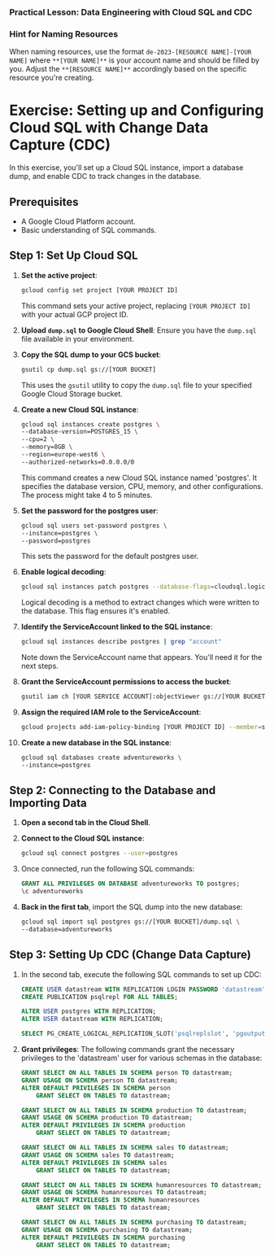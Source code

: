 ### Practical Lesson: Data Engineering with Cloud SQL and CDC

### Hint for Naming Resources ###
When naming resources, use the format `de-2023-[RESOURCE NAME]-[YOUR NAME]` where `**[YOUR NAME]**` is your account name and should be filled by you. Adjust the `**[RESOURCE NAME]**` accordingly based on the specific resource you're creating.

# Exercise: Setting up and Configuring Cloud SQL with Change Data Capture (CDC)
In this exercise, you'll set up a Cloud SQL instance, import a database dump, and enable CDC to track changes in the database.

## Prerequisites
- A Google Cloud Platform account.
- Basic understanding of SQL commands.

## Step 1: Set Up Cloud SQL

1. **Set the active project**:
    ```bash
    gcloud config set project [YOUR PROJECT ID]
    ```
    This command sets your active project, replacing `[YOUR PROJECT ID]` with your actual GCP project ID.

2. **Upload `dump.sql` to Google Cloud Shell**:
    Ensure you have the `dump.sql` file available in your environment.

3. **Copy the SQL dump to your GCS bucket**:
    ```bash
    gsutil cp dump.sql gs://[YOUR BUCKET]
    ```
    This uses the `gsutil` utility to copy the `dump.sql` file to your specified Google Cloud Storage bucket.

4. **Create a new Cloud SQL instance**:
    ```bash
    gcloud sql instances create postgres \
    --database-version=POSTGRES_15 \
    --cpu=2 \
    --memory=8GB \
    --region=europe-west6 \
    --authorized-networks=0.0.0.0/0
    ```
    This command creates a new Cloud SQL instance named 'postgres'. It specifies the database version, CPU, memory, and other configurations. The process might take 4 to 5 minutes.

5. **Set the password for the postgres user**:
    ```bash
    gcloud sql users set-password postgres \
    --instance=postgres \
    --password=postgres
    ```
    This sets the password for the default postgres user.

6. **Enable logical decoding**:
    ```bash
    gcloud sql instances patch postgres --database-flags=cloudsql.logical_decoding=on
    ```
    Logical decoding is a method to extract changes which were written to the database. This flag ensures it's enabled.

7. **Identify the ServiceAccount linked to the SQL instance**:
    ```bash
    gcloud sql instances describe postgres | grep "account"
    ```
    Note down the ServiceAccount name that appears. You'll need it for the next steps.

8. **Grant the ServiceAccount permissions to access the bucket**:
    ```bash
    gsutil iam ch [YOUR SERVICE ACCOUNT]:objectViewer gs://[YOUR BUCKET]
    ```

9. **Assign the required IAM role to the ServiceAccount**:
    ```bash
    gcloud projects add-iam-policy-binding [YOUR PROJECT ID] --member=serviceAccount:[YOUR SERVICE ACCOUNT] --role=roles/storage.objectAdmin
    ```

10. **Create a new database in the SQL instance**:
    ```bash
    gcloud sql databases create adventureworks \
    --instance=postgres
    ```

## Step 2: Connecting to the Database and Importing Data

1. **Open a second tab in the Cloud Shell**.

2. **Connect to the Cloud SQL instance**:
    ```bash
    gcloud sql connect postgres --user=postgres
    ```

3. Once connected, run the following SQL commands:
    ```sql
    GRANT ALL PRIVILEGES ON DATABASE adventureworks TO postgres;
    \c adventureworks
    ```

4. **Back in the first tab**, import the SQL dump into the new database:
    ```bash
    gcloud sql import sql postgres gs://[YOUR BUCKET]/dump.sql \
    --database=adventureworks
    ```

## Step 3: Setting Up CDC (Change Data Capture)

1. In the second tab, execute the following SQL commands to set up CDC:
    ```sql
    CREATE USER datastream WITH REPLICATION LOGIN PASSWORD 'datastream';
    CREATE PUBLICATION psqlrepl FOR ALL TABLES;

    ALTER USER postgres WITH REPLICATION;
    ALTER USER datastream WITH REPLICATION;

    SELECT PG_CREATE_LOGICAL_REPLICATION_SLOT('psqlreplslot', 'pgoutput');
    ```

2. **Grant privileges**:
    The following commands grant the necessary privileges to the 'datastream' user for various schemas in the database:
    ```sql
    GRANT SELECT ON ALL TABLES IN SCHEMA person TO datastream;
    GRANT USAGE ON SCHEMA person TO datastream;
    ALTER DEFAULT PRIVILEGES IN SCHEMA person
        GRANT SELECT ON TABLES TO datastream;

    GRANT SELECT ON ALL TABLES IN SCHEMA production TO datastream;
    GRANT USAGE ON SCHEMA production TO datastream;
    ALTER DEFAULT PRIVILEGES IN SCHEMA production
        GRANT SELECT ON TABLES TO datastream;

    GRANT SELECT ON ALL TABLES IN SCHEMA sales TO datastream;
    GRANT USAGE ON SCHEMA sales TO datastream;
    ALTER DEFAULT PRIVILEGES IN SCHEMA sales
        GRANT SELECT ON TABLES TO datastream;

    GRANT SELECT ON ALL TABLES IN SCHEMA humanresources TO datastream;
    GRANT USAGE ON SCHEMA humanresources TO datastream;
    ALTER DEFAULT PRIVILEGES IN SCHEMA humanresources
        GRANT SELECT ON TABLES TO datastream;

    GRANT SELECT ON ALL TABLES IN SCHEMA purchasing TO datastream;
    GRANT USAGE ON SCHEMA purchasing TO datastream;
    ALTER DEFAULT PRIVILEGES IN SCHEMA purchasing
        GRANT SELECT ON TABLES TO datastream;
    ```
